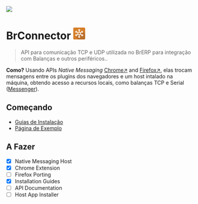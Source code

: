 <img src="https://devcoffee.com.br/wp-content/uploads/2019/05/novo-logo-devcoffee.png" height="128"> 

# BrConnector  <img src="icon128.png" height="32"> 


> API para comunicação TCP e UDP utilizada no BrERP para integração com Balanças e outros periféricos..

**Como?** Usando APIs _Native Messaging_ [Chrome&nearr;](https://developer.chrome.com/extensions/nativeMessaging) and [Firefox&nearr;](https://developer.mozilla.org/en-US/docs/Mozilla/Add-ons/WebExtensions/Native_messaging), elas trocam mensagens entre os plugins dos navegadores e um host intalado na máquina, obtendo acesso a recursos locais, como balanças TCP e Serial ([Messenger](Messenger)).

## Começando

- [Guias de Instalação](INSTALL.md)
- [Página de Exemplo](Exemplo/index.html)

## A Fazer

- [x] Native Messaging Host
- [x] Chrome Extension
- [ ] Firefox Porting
- [x] Installation Guides
- [ ] API Documentation
- [ ] Host App Installer
